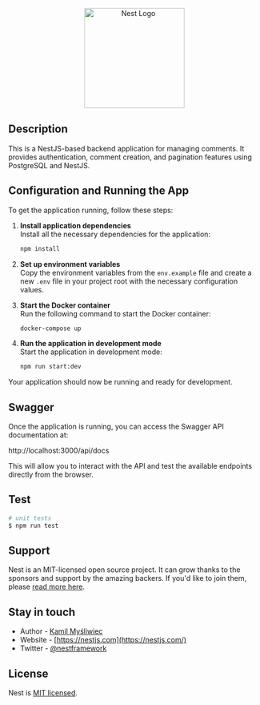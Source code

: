 <p align="center">
  <a href="http://nestjs.com/" target="blank"><img src="https://nestjs.com/img/logo-small.svg" width="200" alt="Nest Logo" /></a>
</p>

## Description

This is a NestJS-based backend application for managing comments. It provides authentication, comment creation, and pagination features using PostgreSQL and NestJS.

## Configuration and Running the App

To get the application running, follow these steps:

1. **Install application dependencies**  
   Install all the necessary dependencies for the application:

   ```bash
   npm install
   ```

2. **Set up environment variables**  
   Copy the environment variables from the `env.example` file and create a new `.env` file in your project root with the necessary configuration values.

3. **Start the Docker container**  
   Run the following command to start the Docker container:

   ```bash
   docker-compose up
   ```

4. **Run the application in development mode**  
   Start the application in development mode:
   ```bash
   npm run start:dev
   ```

Your application should now be running and ready for development.

## Swagger
Once the application is running, you can access the Swagger API documentation at:

http://localhost:3000/api/docs

This will allow you to interact with the API and test the available endpoints directly from the browser.

## Test

```bash
# unit tests
$ npm run test
```

## Support

Nest is an MIT-licensed open source project. It can grow thanks to the sponsors and support by the amazing backers. If you'd like to join them, please [read more here](https://docs.nestjs.com/support).

## Stay in touch

- Author - [Kamil Myśliwiec](https://kamilmysliwiec.com)
- Website - [https://nestjs.com](https://nestjs.com/)
- Twitter - [@nestframework](https://twitter.com/nestframework)

## License

Nest is [MIT licensed](LICENSE).
